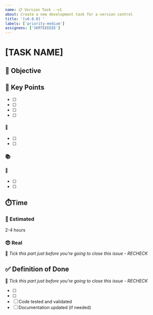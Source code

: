```yaml
---
name: 📋 Version Task --v1
about: Create a new development task for a version control
title: '[v0.0.0] '
labels: ['priority-medium']
assignees: ['SKRTEEEEEE']
---
```


# [TASK NAME]

## 🎯 Objective

<!-- Brief description of what needs to be accomplished -->

## 🔑 Key Points

<!-- Key point what needs to be accomplished, representing the idea of this Task -->

- [ ] <!-- Main task/requirement 1 -->
- [ ] <!-- Main task/requirement 2 -->
- [ ] <!-- Main task/requirement 3 -->
- [ ] <!-- Testing/validation requirements -->

### <!-- 🖲️/💻/⛓️ Section Name -->

#### 🔧 <!-- Subsection -->

- [ ] <!-- Main task/requirement 1 -->
- [ ] <!-- Main task/requirement 2 -->

### 📚 <!-- Section Name -->

#### 🔧 <!-- Subsection -->

- [ ] <!-- Specific task 1 -->
- [ ] <!-- Specific task 2 -->

## ⏱️Time

### 🤔 Estimated

2-4 hours

### 😎 Real

🧠 _Tick this part just before you're going to close this issue - RECHECK_

## ✅ Definition of Done

🧠 _Tick this part just before you're going to close this issue - RECHECK_

<!-- Key point what needs to be accomplished, representing the must of this Task based on the Key Points -->

- [ ] <!-- Criterion 1 -->
- [ ] <!-- Criterion 2 -->
- [ ] Code tested and validated
- [ ] Documentation updated (if needed)
